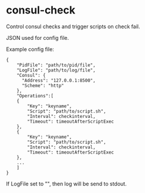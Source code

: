 consul-check
============

Control consul checks and trigger scripts on check fail.

JSON used for config file.

Example config file:

```
{
    "PidFile": "path/to/pid/file",
    "LogFile": "path/to/log/file",
    "Consul": {
	  "Address": "127.0.0.1:8500",
	  "Scheme": "http"
    },
    "Operations":[
	{
	    "Key": "keyname",
	    "Script": "path/to/script.sh",
	    "Interval": checkinterval,
	    "Timeout": timeoutAfterScriptExec
	},
	{
	    "Key": "keyname",
	    "Script": "path/to/script.sh",
	    "Interval": checkinterval,
	    "Timeout": timeoutAfterScriptExec
	},
	...
    ]
}
```

If LogFile set to "", then log will be send to stdout.
